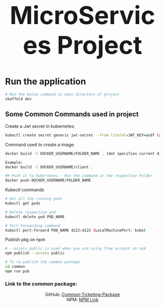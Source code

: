 <h1 align="center" style="font-size: 5rem;">
MicroServices Project
</h1>

# Run the application

```bash
# Run the below command in main directory of project
skaffold dev
```

## Some Common Commands used in project

Create a Jwt secret in kubernetes:

```bash
kubectl create secret generic jwt-secret --from-literal=JWT_KEY=asdf (asdf - your jwt signing secret)
```

Command used to create a image:

```bash
docker build -t DOCKER_USERNAME/FOLDER_NAME . (dot specifies current directory)

Example:
docker build -t DOCKER_USERNAME/client .

## Push it to kubernetes - Run the command in the respective Folder
docker push DOCKER_USERNAME/FOLDER_NAME
```

Kubectl commands

```bash
# Get all the running pods
kubectl get pods

# Delete respective pod
kubectl delete pod POD_NAME

# Port Forwarding command
kubectl port-forward POD_NAME 4222:4222 (LocalMachinePort: kube)
```

Publish pkg on npm

```bash
# --access public is used when you are using free account on npm
npm publish --access public

# To re-publish the common package
cd common
npm run pub
```

### Link to the common package:

<div align="center">
<span>GitHub: <a href="https://github.com/SagarM21/sagarm21tickets-common">Common-Ticketing-Package</a>
</span>
<br />
<span>NPM: <a href="https://www.npmjs.com/package/@sagarm21tickets/common">
NPM Link </a> </span>
</div>
